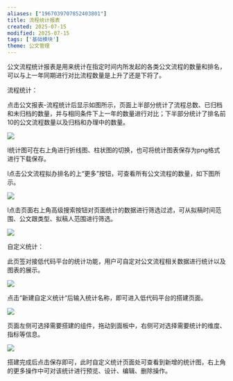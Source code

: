 ```yaml
---
aliases: ["1967039707852403801"]
title: 流程统计报表
created: 2025-07-15
modified: 2025-07-15
tags: ['基础模块']
theme: 公文管理
---
```


公文流程统计报表是用来统计在指定时间内所发起的各类公文流程的数量和排名，可以与上一年同期进行对比流程数量是上升了还是下将了。

流程统计：

点击公文报表-流程统计后显示如图所示，页面上半部分统计了流程总数、已归档和未归档的数量，并与相同条件下上一年的数量进行对比；下半部分统计了排名前10的公文流程数量以及归档和办理中的数量。

![](https://myhelpdoc.oss-cn-heyuan.aliyuncs.com/mdimages/4be73fc8ab9d59c80404d304d491e20a.jpg)

l统计图可在右上角进行折线图、柱状图的切换，也可将统计图表保存为png格式进行下载保存。

l点击公文流程拟办排名的上“更多”按钮，可查看所有公文流程的数量，如下图所示。

![](https://myhelpdoc.oss-cn-heyuan.aliyuncs.com/mdimages/7234ab977b4692b94e45e2b9225cc3cb.jpg)

l点击页面右上角高级搜索按钮对页面统计的数据进行筛选过滤，可从拟稿时间范围、公文跟类型、拟稿人范围进行筛选。

![](https://myhelpdoc.oss-cn-heyuan.aliyuncs.com/mdimages/d93094e0130d9207c83969467377d787.jpg)

自定义统计：

此页签对接低代码平台的统计功能，用户可自定对公文流程相关数据进行统计以及图表的展示。

![](https://myhelpdoc.oss-cn-heyuan.aliyuncs.com/mdimages/9fb2987ee7c2bc2e4c39224367683138.jpg)

点击“新建自定义统计“后输入统计名称，即可进入低代码平台的搭建页面。

![](https://myhelpdoc.oss-cn-heyuan.aliyuncs.com/mdimages/5b7698d1b5cb2e5f191a453ac2bf39de.jpg)

页面左侧可选择需要搭建的组件，拖动到面板中，右侧可对选择需要统计的维度、指标等信息。

![](https://myhelpdoc.oss-cn-heyuan.aliyuncs.com/mdimages/75f1362f5126abb359f061e72c1e9326.jpg)

搭建完成后点击保存即可，此时自定义统计页面处可查看到新增的统计图，右上角的更多操作中可对该统计进行预览、设计、编辑、删除操作。

